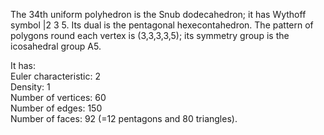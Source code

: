The 34th uniform polyhedron is the Snub dodecahedron; it has Wythoff
symbol |2 3 5. Its dual is the pentagonal hexecontahedron. The pattern
of polygons round each vertex is (3,3,3,3,5); its symmetry group is the
icosahedral group A5.

It has:\
 Euler characteristic: 2\
 Density: 1\
 Number of vertices: 60\
 Number of edges: 150\
 Number of faces: 92 (=12 pentagons and 80 triangles).
